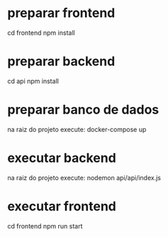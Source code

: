 # preparar frontend

cd frontend
npm install

# preparar backend

cd api
npm install

# preparar banco de dados

na raiz do projeto execute:
docker-compose up

# executar backend

na raiz do projeto execute:
nodemon api/api/index.js

# executar frontend

cd frontend
npm run start
